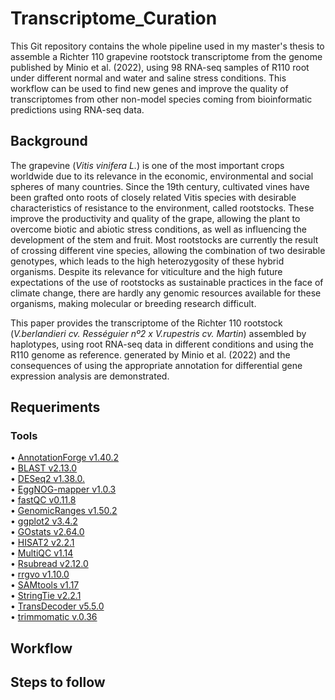 # Transcriptome_Curation

 This Git repository contains the whole pipeline used in my master's thesis to assemble a Richter 110 grapevine rootstock transcriptome from the genome published by Minio et al. (2022), using 98 RNA-seq samples of R110 root under different  normal and water and saline stress conditions. This workflow can be used to find new genes and 
improve the quality of transcriptomes from other non-model species coming from bioinformatic predictions using RNA-seq data.

## Background

The grapevine (*Vitis vinifera L.*) is one of the most important crops worldwide due to its relevance in the economic, environmental and social spheres of many countries. Since the 19th century, cultivated vines have been grafted onto roots of closely related Vitis species with desirable characteristics of resistance to the environment, called rootstocks. These improve the productivity and quality of the grape, allowing the plant to overcome biotic and abiotic stress conditions, as well as influencing the development of the stem and fruit. Most rootstocks are currently the result of crossing different vine species, allowing the combination of two desirable genotypes, which leads to the high heterozygosity of these hybrid organisms. Despite its relevance for viticulture and the high future expectations of the use of rootstocks as sustainable practices in the face of climate change, there are hardly any genomic resources available for these organisms, making molecular or breeding research difficult. <br>

This paper provides the transcriptome of the Richter 110 rootstock (*V.berlandieri cv. Rességuier nº2 x V.rupestris cv. Martin*) assembled by haplotypes, using root RNA-seq data in different conditions and using the R110 genome as reference. generated by Minio et al. (2022) and the consequences of using the appropriate annotation for differential gene expression analysis are demonstrated. <br>



## Requeriments
### Tools
&bull; [AnnotationForge v1.40.2](https://bioconductor.org/packages/release/bioc/html/AnnotationForge.html) <br>
&bull; [BLAST v2.13.0](https://blast.ncbi.nlm.nih.gov/Blast.cgi) <br>
&bull; [DESeq2 v1.38.0.](https://bioconductor.org/packages/release/bioc/html/DESeq2.html) <br>
&bull; [EggNOG-mapper v1.0.3](http://eggnog-mapper.embl.de/) <br>
&bull; [fastQC v0.11.8](https://www.bioinformatics.babraham.ac.uk/projects/fastqc/) <br>
&bull; [GenomicRanges v1.50.2](https://bioconductor.org/packages/release/bioc/html/GenomicRanges.html) <br>
&bull; [ggplot2 v3.4.2](https://ggplot2.tidyverse.org/) <br>
&bull; [GOstats v2.64.0](https://bioconductor.org/packages/release/bioc/html/GOstats.html) <br>
&bull; [HISAT2 v2.2.1](http://daehwankimlab.github.io/hisat2/) <br>
&bull; [MultiQC v1.14](https://multiqc.info/) <br>
&bull; [Rsubread v2.12.0](https://bioconductor.org/packages/release/bioc/html/Rsubread.html) <br>
&bull; [rrgvo v1.10.0](https://bioconductor.org/packages/release/bioc/html/rrvgo.html) <br>
&bull; [SAMtools v1.17](http://www.htslib.org/) <br>
&bull; [StringTie v2.2.1](https://ccb.jhu.edu/software/stringtie/) <br>
&bull; [TransDecoder v5.5.0](https://github.com/TransDecoder/TransDecoder/wiki) <br>
&bull; [trimmomatic v.0.36](http://www.usadellab.org/cms/?page=trimmomatic) <br>



## Workflow




## Steps to follow








